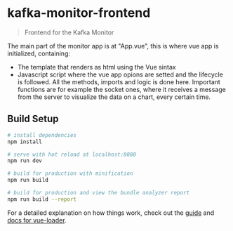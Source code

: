 # kafka-monitor-frontend

> Frontend for the Kafka Monitor


The main part of the monitor app is at "App.vue", this is where  vue app is initialized, containing:
* The template that renders as html using the Vue sintax
* Javascript script where the vue app opions are setted and the lifecycle is followed. All the methods, imports and logic is done here. Important functions are for example the socket ones, where it receives a message from the server to visualize the data on a chart, every certain time.


## Build Setup

``` bash
# install dependencies
npm install

# serve with hot reload at localhost:8080
npm run dev

# build for production with minification
npm run build

# build for production and view the bundle analyzer report
npm run build --report
```



For a detailed explanation on how things work, check out the [guide](http://vuejs-templates.github.io/webpack/) and [docs for vue-loader](http://vuejs.github.io/vue-loader).
